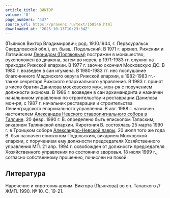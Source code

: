 ```yaml
---
article_title: ВИКТОР
volume: '8'
page_numbers: '437'
source_url: https://pravenc.ru/text/158546.html
downloaded_at: '2025-10-13T10:23:34Z'
---
```


(Пьянков Виктор Владимирович; род. 19.10.1944, г. Первоуральск Свердловской обл.), еп. бывш. Подольский. В 1971 г. архиеп. Рижским и Латвийским [Леонидом (Поляковым)](<https://pravenc.ru/text/Леонидом (Поляковым).html>) пострижен в монашество, рукоположен во диакона, затем во иерея; в 1971-1983 гг. служил на приходах Рижской епархии. В 1977 г. заочно окончил Московскую ДС. В 1980 г. возведен в сан игумена. В 1980-1983 гг. нес послушание благочинного Мадонского округа Рижской епархии, в 1982-1983 гг.- также секретаря Рижского епархиального управления. В 1983 г. принят в число братии [Данилова московского муж. мон-ря](<https://pravenc.ru/text/Данилова московского муж  мон-ря.html>) с поручением должности эконома. В 1986 г. возведен в сан архимандрита и назначен начальником управления по строительству и реставрации Данилова мон-ря, c 1987 г. начальник реставрации и строительства Ленинградского епархиального управления. В авг. 1988 г. назначен настоятелем [Александра Невского ставропигиального собора в Таллине](<https://pravenc.ru/text/Александра Невского ставропигиального собора в Таллине.html>). 20 февр. 1990 г. В. определено быть епископом Тапаским, викарием Таллинской епархии. Хиротония В. состоялась 25 марта 1990 г. в Троицком соборе [Александро-Невской лавры](<https://pravenc.ru/text/АЛЕКСАНДРО-НЕВСКАЯ ЛАВРА.html>). 20 июля того же года В. был назначен епископом Подольским, викарием Московской епархии, с поручением ему должности председателя Хозяйственного управления МП. 21 апр. 1994 г. освобожден от должности председателя Хозяйственного управления по состоянию здоровья. 18 июля 1999 г., согласно собственному прошению, почислен на покой.

## Литература

Наречение и хиротония архим. Виктора (Пьянкова) во еп. Тапаского // ЖМП. 1990. № 10. С. 19-21.
